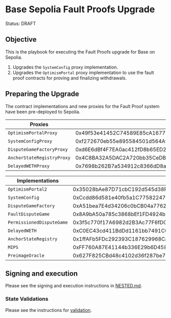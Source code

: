 # Base Sepolia Fault Proofs Upgrade

Status: DRAFT

## Objective

This is the playbook for executing the Fault Proofs upgrade for Base on Sepolia.

1. Upgrades the `SystemConfig` proxy implementation.
2. Upgrades the `OptimismPortal` proxy implementation to use the fault proof contracts for proving and finalizing withdrawals.

## Preparing the Upgrade

The contract implementations and new proxies for the Fault Proof system have been pre-deployed to Sepolia.

| **Proxies**                |                                            |
|----------------------------|--------------------------------------------|
| `OptimismPortalProxy`      | 0x49f53e41452C74589E85cA1677426Ba426459e85 |
| `SystemConfigProxy`        | 0xf272670eb55e895584501d564AfEB048bEd26194 |
| `DisputeGameFactoryProxy`  | 0xd6E6dBf4F7EA0ac412fD8b65ED297e64BB7a06E1 |
| `AnchorStateRegistryProxy` | 0x4C8BA32A5DAC2A720bb35CeDB51D6B067D104205 |
| `DelayedWETHProxy`         | 0x7698b262B7a534912c8366dD8a531672deEC634e |

| **Implementations**        |                                            |
|----------------------------|--------------------------------------------|
| `OptimismPortal2`          | 0x35028bAe87D71cbC192d545d38F960BA30B4B233 |
| `SystemConfig`             | 0xCcdd86d581e40fb5a1C77582247BC493b6c8B169 |
| `DisputeGameFactory`       | 0xA51bea7E4d34206c0bCB04a776292F2f19F0BeEc |
| `FaultDisputeGame`         | 0x8A9bA50a785c3868bEf1FD4924b640A5e0ed54CF |
| `PermissionedDisputeGame`  | 0x3f5c770f17A6982d2B3Ac77F6fDC93BFE0330E17 |
| `DelayedWETH`              | 0xC0EC43cd411BdDd1161bb7491C6C8265413D2067 |
| `AnchorStateRegistry`      | 0x1ffAFb5FDc292393C187629968Ca86b112860a3e |
| `MIPS`                     | 0xFF760A87E41144b336E29b6D4582427dEBdB6dee |
| `PreimageOracle`           | 0x627F825CBd48c4102d36f287be71f4234426b9e4 |

## Signing and execution

Please see the signing and execution instructions in [NESTED.md](../../../NESTED.md).

### State Validations

Please see the instructions for [validation](./VALIDATION.md).
